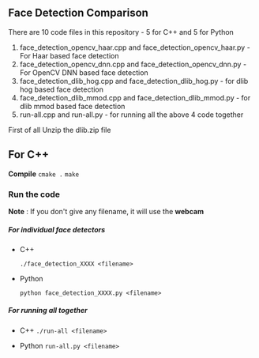 ## Face Detection Comparison

There are 10 code files in this repository - 5 for C++ and 5 for Python

1. face_detection_opencv_haar.cpp and face_detection_opencv_haar.py - For Haar based face detection
2. face_detection_opencv_dnn.cpp and face_detection_opencv_dnn.py -  For OpenCV DNN based face detection
3. face_detection_dlib_hog.cpp and face_detection_dlib_hog.py - for dlib hog based face detection
4. face_detection_dlib_mmod.cpp and face_detection_dlib_mmod.py - for dlib mmod based face detection
5. run-all.cpp and run-all.py - for running all the above 4 code together


First of all Unzip the dlib.zip file

## For C++
**Compile**
``cmake .``
``make``

### Run the code

**Note** : If you don't give any filename, it will use the **webcam**

##### For individual face detectors

* C++

  ``./face_detection_XXXX <filename>``

* Python

  ``python face_detection_XXXX.py <filename>``

##### For running all together

* C++
  ``./run-all <filename>``

* Python
  ``run-all.py <filename>``
